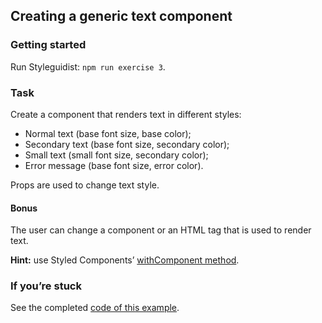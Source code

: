 ## Creating a generic text component

### Getting started

Run Styleguidist: `npm run exercise 3`.

### Task

Create a component that renders text in different styles:

* Normal text (base font size, base color);
* Secondary text (base font size, secondary color);
* Small text (small font size, secondary color);
* Error message (base font size, error color).

Props are used to change text style.

#### Bonus

The user can change a component or an HTML tag that is used to render text.

**Hint:** use Styled Components’ [withComponent method](https://www.styled-components.com/docs/api#withcomponent).

### If you’re stuck

See the completed [code of this example](../../components/core/Text/Text.js).
